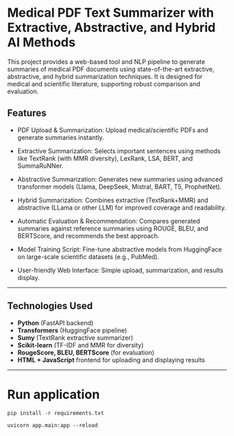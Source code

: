 # Medical PDF Text Summarizer with Extractive, Abstractive, and Hybrid AI Methods

This project provides a web-based tool and NLP pipeline to generate summaries of medical PDF documents using state-of-the-art extractive, abstractive, and hybrid summarization techniques. It is designed for medical and scientific literature, supporting robust comparison and evaluation.

## Features

- PDF Upload & Summarization: Upload medical/scientific PDFs and generate summaries instantly.

- Extractive Summarization: Selects important sentences using methods like TextRank (with MMR diversity), LexRank, LSA, BERT, and SummaRuNNer.
  
- Abstractive Summarization: Generates new summaries using advanced transformer models (Llama, DeepSeek, Mistral, BART, T5, ProphetNet).

- Hybrid Summarization: Combines extractive (TextRank+MMR) and abstractive (LLama or other LLM) for improved coverage and readability.

- Automatic Evaluation & Recommendation: Compares generated summaries against reference summaries using ROUGE, BLEU, and BERTScore, and recommends the best approach.

- Model Training Script: Fine-tune abstractive models from HuggingFace on large-scale scientific datasets (e.g., PubMed).

- User-friendly Web Interface: Simple upload, summarization, and results display.

---

## Technologies Used

- **Python** (FastAPI backend)
- **Transformers** (HuggingFace pipeline)
- **Sumy** (TextRank extractive summarizer)
- **Scikit-learn** (TF-IDF and MMR for diversity)
- **RougeScore, BLEU, BERTScore** (for evaluation)
- **HTML + JavaScript** frontend for uploading and displaying results

---

# Run application
`pip install -r requirements.txt`

`uvicorn app.main:app --reload`
